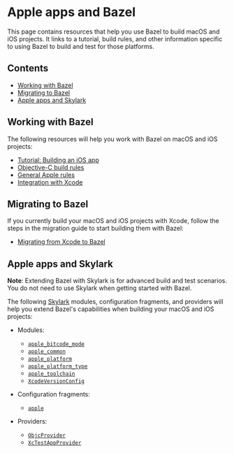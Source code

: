 # Apple apps and Bazel

This page contains resources that help you use Bazel to build macOS and iOS
projects. It links to a tutorial, build rules, and other information specific to
using Bazel to build and test for those platforms.

## Contents

- [Working with Bazel](#working-with-bazel)
- [Migrating to Bazel](#migrating-to-bazel)
- [Apple apps and Skylark](#apple-apps-and-skylark)

## Working with Bazel

The following resources will help you work with Bazel on macOS and iOS projects:

*  [Tutorial: Building an iOS app](tutorial/ios-app.html)
*  [Objective-C build rules](https://docs.bazel.build/versions/master/be/objective-c.html)
*  [General Apple rules](https://github.com/bazelbuild/rules_apple)
*  [Integration with Xcode](ide.html)

## Migrating to Bazel

If you currently build your macOS and iOS projects with Xcode, follow the steps
in the migration guide to start building them with Bazel:

*  [Migrating from Xcode to Bazel](migrate-xcode.html)

## Apple apps and Skylark

**Note**: Extending Bazel with Skylark is for advanced build and test scenarios.
You do not need to use Skylark when getting started with Bazel.

The following [Skylark](https://docs.bazel.build/versions/master/skylark/concepts.html)
modules, configuration fragments, and providers will help you extend Bazel's
capabilities when building your macOS and iOS projects:

*  Modules:

   *  [`apple_bitcode_mode`](skylark/lib/apple_bitcode_mode.html)
   *  [`apple_common`](skylark/lib/apple_common.html)
   *  [`apple_platform`](skylark/lib/apple_platform.html)
   *  [`apple_platform_type`](skylark/lib/apple_platform_type.html)
   *  [`apple_toolchain`](skylark/lib/apple_toolchain.html)
   *  [`XcodeVersionConfig`](skylark/lib/XcodeVersionConfig.html)

*  Configuration fragments:

   *  [`apple`](skylark/lib/apple.html)

*  Providers:

   *  [`ObjcProvider`](skylark/lib/ObjcProvider.html)
   *  [`XcTestAppProvider`](skylark/lib/XcTestAppProvider.html)
